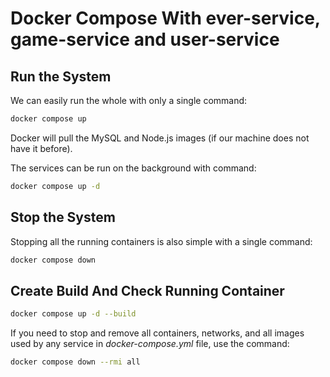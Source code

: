 # Docker Compose With ever-service, game-service and user-service

## Run the System
We can easily run the whole with only a single command:
```bash
docker compose up
```

Docker will pull the MySQL and Node.js images (if our machine does not have it before).

The services can be run on the background with command:
```bash
docker compose up -d
```

## Stop the System
Stopping all the running containers is also simple with a single command:
```bash
docker compose down
```

## Create Build And Check Running Container
```bash
docker compose up -d --build
```

If you need to stop and remove all containers, networks, and all images used by any service in <em>docker-compose.yml</em> file, use the command:
```bash
docker compose down --rmi all